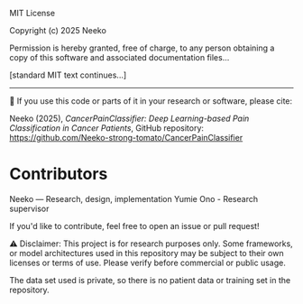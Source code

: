 MIT License

Copyright (c) 2025 Neeko

Permission is hereby granted, free of charge, to any person obtaining a copy
of this software and associated documentation files...

[standard MIT text continues...]

---

📌 If you use this code or parts of it in your research or software, please cite:

Neeko (2025), *CancerPainClassifier: Deep Learning-based Pain Classification in Cancer Patients*, GitHub repository: https://github.com/Neeko-strong-tomato/CancerPainClassifier

# Contributors

Neeko — Research, design, implementation
Yumie Ono - Research supervisor

If you'd like to contribute, feel free to open an issue or pull request!

⚠️ Disclaimer: This project is for research purposes only. Some frameworks, or model architectures used in this repository may be subject to their own licenses or terms of use. Please verify before commercial or public usage.

The data set used is private, so there is no patient data or training set in the repository.
